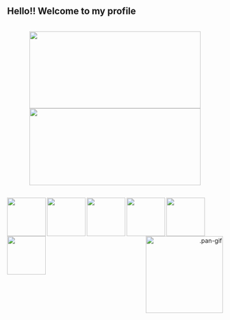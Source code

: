 ## Hello!! Welcome to my profile

 <br>
 <div align="center">
   <a href="https://github.com/panppa" align="left">
      <img height="180em" width="400em" src="https://github-readme-stats.vercel.app/api?username=panppa&show_icons=false&theme=dracula&include_all_commits=true&count_private=true&border_color=ff6e96"/>
   </a>
   <a href="https://github.com/panppa">
      <img height="180em" width="400em" src="https://github-readme-stats.vercel.app/api/top-langs/?username=panppa&layout=compact&langs_count=7&theme=dracula&border_color=ff6e96"/>
   </a>
</div>

##
<div>
<img src="https://cdn.jsdelivr.net/gh/devicons/devicon/icons/java/java-original.svg" height="90em" align="left"/>
<img src="https://cdn.jsdelivr.net/gh/devicons/devicon/icons/php/php-original.svg" height="90em" align="left"/>
 <img src="https://cdn.jsdelivr.net/gh/devicons/devicon/icons/html5/html5-original-wordmark.svg" height="90em" align="left"/>
<img src="https://cdn.jsdelivr.net/gh/devicons/devicon/icons/css3/css3-original-wordmark.svg" height="90em" align="left"/>
 <img src="https://cdn.jsdelivr.net/gh/devicons/devicon/icons/mysql/mysql-original-wordmark.svg" height="90em" align="left"/>
 <img src="https://cdn.jsdelivr.net/gh/devicons/devicon/icons/javascript/javascript-original.svg" height="90em" align="left"/>





 <p align="right">
    <img  alt=".pan-gif" width="180" src="https://media0.giphy.com/media/pbJU1gzuFw8ILRxzOK/giphy.gif?cid=790b761108c67597c618c1455f9480a3153ba2758f59f2d2&rid=giphy.gif&ct=g"> 
 </p>
 </div>


